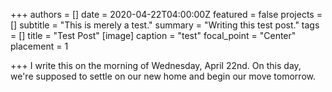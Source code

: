 +++
authors = []
date = 2020-04-22T04:00:00Z
featured = false
projects = []
subtitle = "This is merely a test."
summary = "Writing this test post."
tags = []
title = "Test Post"
[image]
caption = "test"
focal_point = "Center"
placement = 1

+++
I write this on the morning of Wednesday, April 22nd. On this day, we're supposed to settle on our new home and begin our move tomorrow. 